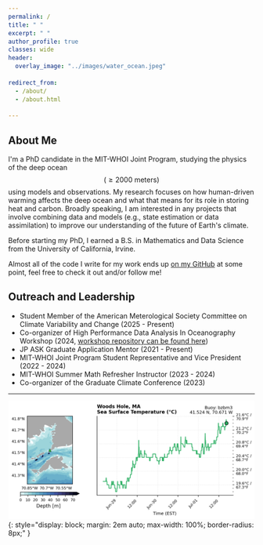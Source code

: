 ```yaml
---
permalink: /
title: " "
excerpt: " "
author_profile: true
classes: wide
header:
  overlay_image: "../images/water_ocean.jpeg"

redirect_from: 
  - /about/
  - /about.html

---
```

## About Me
I'm a PhD candidate in the MIT-WHOI Joint Program, studying the physics of the deep ocean $$(\geq 2000 \textrm{ meters})$$ using models and observations. My research focuses on how human-driven warming affects the deep ocean and what that means for its role in storing heat and carbon. Broadly speaking, I am interested in any projects that involve combining data and models (e.g., state estimation or data assimilation) to improve our understanding of the future of Earth's climate. 

Before starting my PhD, I earned a B.S. in Mathematics and Data Science from the University of California, Irvine.  

Almost all of the code I write for my work ends up [on my GitHub](https://github.com/anthony-meza) at some point, feel free to check it out and/or follow me!

## Outreach and Leadership
  - Student Member of the American Meterological Society Committee on Climate Variability and Change (2025 - Present) 
  - Co-organizer of High Performance Data Analysis In Oceanography Workshop (2024, [workshop repository can be found here](https://github.com/anthony-meza/WHOI-PO-HPC)) 
  - JP ASK Graduate Application Mentor (2021 - Present)
  - MIT-WHOI Joint Program Student Representative and Vice President (2022 - 2024)
  - MIT-WHOI Summer Math Refresher Instructor (2023 - 2024)
  - Co-organizer of the Graduate Climate Conference (2023)

---
![Latest Sea Surface Temperature at Woods Hole](/images/temperature_plot.png){: style="display: block; margin: 2em auto; max-width: 100%; border-radius: 8px;" }
